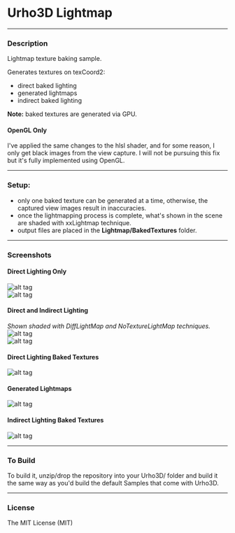 # Urho3D Lightmap
  
---
### Description
Lightmap texture baking sample.  

Generates textures on texCoord2:
* direct baked lighting
* generated lightmaps
* indirect baked lighting

**Note:** baked textures are generated via GPU.

#### OpenGL Only
I've applied the same changes to the hlsl shader, and for some reason, I only get black images from the view capture. I will not be pursuing this fix but it's fully implemented using OpenGL.

---  
### Setup:
* only one baked texture can be generated at a time, otherwise, the captured view images result in inaccuracies.
* once the lightmapping process is complete, what's shown in the scene are shaded with xxLightmap technique.
* output files are placed in the **Lightmap/BakedTextures** folder.
  
---
### Screenshots
#### Direct Lighting Only
![alt tag](https://github.com/Lumak/Urho3D-Lightmap/blob/master/screenshot/directonly1.png)  
![alt tag](https://github.com/Lumak/Urho3D-Lightmap/blob/master/screenshot/directonly2.png)  

#### Direct and Indirect Lighting
*Shown shaded with DiffLightMap and NoTextureLightMap techniques.*
![alt tag](https://github.com/Lumak/Urho3D-Lightmap/blob/master/screenshot/indirect1.png)  
![alt tag](https://github.com/Lumak/Urho3D-Lightmap/blob/master/screenshot/indirect2.png)  
  
#### Direct Lighting Baked Textures
![alt tag](https://github.com/Lumak/Urho3D-Lightmap/blob/master/screenshot/bakedtextures.png)  

#### Generated Lightmaps
![alt tag](https://github.com/Lumak/Urho3D-Lightmap/blob/master/screenshot/generatedLightmaps.png)  

#### Indirect Lighting Baked Textures
![alt tag](https://github.com/Lumak/Urho3D-Lightmap/blob/master/screenshot/bakedIndirectTextures.png)  

---
### To Build
To build it, unzip/drop the repository into your Urho3D/ folder and build it the same way as you'd build the default Samples that come with Urho3D.
  
---  
### License
The MIT License (MIT)







